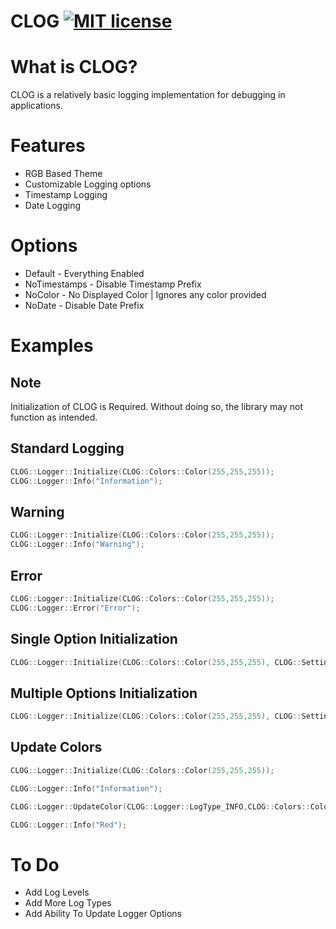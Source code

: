 # CLOG [![MIT license](https://img.shields.io/badge/License-MIT-blue.svg)](https://lbesson.mit-license.org/)

# What is CLOG?
CLOG is a relatively basic logging implementation for debugging in applications.

# Features
- RGB Based Theme
- Customizable Logging options
- Timestamp Logging
- Date Logging

# Options
- Default - Everything Enabled
- NoTimestamps - Disable Timestamp Prefix
- NoColor - No Displayed Color | Ignores any color provided
- NoDate - Disable Date Prefix

# Examples

## Note
Initialization of CLOG is Required. Without doing so, the library may not function as intended.

## Standard Logging
```c++
CLOG::Logger::Initialize(CLOG::Colors::Color(255,255,255));
CLOG::Logger::Info("Information");
```

## Warning
```c++
CLOG::Logger::Initialize(CLOG::Colors::Color(255,255,255));
CLOG::Logger::Info("Warning");
```

## Error
```c++
CLOG::Logger::Initialize(CLOG::Colors::Color(255,255,255));
CLOG::Logger::Error("Error");
```

## Single Option Initialization
```c++
CLOG::Logger::Initialize(CLOG::Colors::Color(255,255,255), CLOG::Settings::LoggerOptions_NoDate);
```

## Multiple Options Initialization
```c++
CLOG::Logger::Initialize(CLOG::Colors::Color(255,255,255), CLOG::Settings::LoggerOptions_NoDate | CLOG::Settings::LoggerOptions_NoTimestamps);
```

## Update Colors
```c++
CLOG::Logger::Initialize(CLOG::Colors::Color(255,255,255));

CLOG::Logger::Info("Information");

CLOG::Logger::UpdateColor(CLOG::Logger::LogType_INFO,CLOG::Colors::Color(255,0,0));

CLOG::Logger::Info("Red");
```

# To Do

- Add Log Levels
- Add More Log Types
- Add Ability To Update Logger Options
